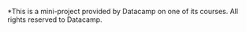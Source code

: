 *This is a mini-project provided by Datacamp on one of its courses. All rights reserved to Datacamp.
